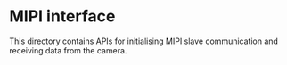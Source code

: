 # MIPI interface

This directory contains APIs for initialising MIPI slave communication and receiving data from the camera.